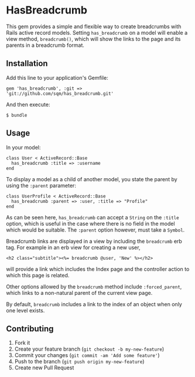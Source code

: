 # HasBreadcrumb

This gem provides a simple and flexible way to create breadcrumbs with Rails active record 
models. Setting `has_breadcrumb` on a model will enable a view method,
`breadcrumb()`, which will show the links to the page and its parents in
a breadcrumb format.

## Installation

Add this line to your application's Gemfile:

    gem 'has_breadcrumb', :git => 'git://github.com/sqm/has_breadcrumb.git'

And then execute:

    $ bundle

## Usage

In your model:

    class User < ActiveRecord::Base
      has_breadcrumb :title => :username
    end

To display a model as a child of another model, you state the parent
by using the `:parent` parameter:

    class UserProfile < ActiveRecord::Base
      has_breadcrumb :parent => :user, :title => "Profile"
    end

As can be seen here, `has_breadcrumb` can accept a `String` on the
`:title` option, which is useful in the case where there is no field in
the model which would be suitable. The `:parent` option however, must
take a `Symbol`.

Breadcrumb links are displayed in a view by including the `breadcrumb` erb tag. 
For example in an erb view for creating a new user,

    <h2 class="subtitle"><%= breadcrumb @user, 'New' %></h2>

will provide a link which includes the Index page and the controller
action to which this page is related.

Other options allowed by the `breadcrumb` method include
`:forced_parent`, which links to a non-natural parent of the current
view page.

By default, `breadcrumb` includes a link to the index of an object when only
one level exists.

## Contributing

1. Fork it
2. Create your feature branch (`git checkout -b my-new-feature`)
3. Commit your changes (`git commit -am 'Add some feature'`)
4. Push to the branch (`git push origin my-new-feature`)
5. Create new Pull Request
